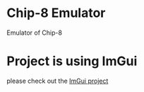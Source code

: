 # Chip-8 Emulator
Emulator of Chip-8

# Project is using ImGui
please check out the [ImGui project](https://github.com/ocornut/imgui)